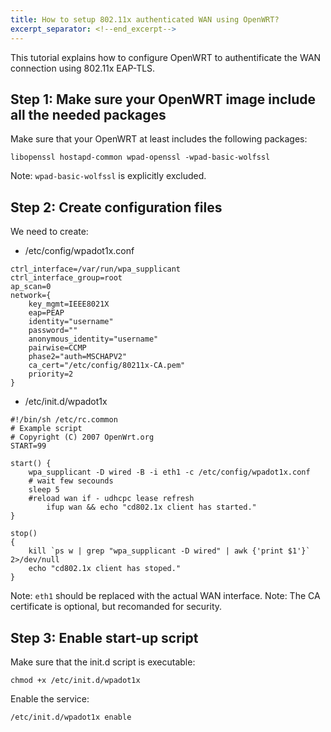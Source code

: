 ```yaml
---
title: How to setup 802.11x authenticated WAN using OpenWRT?
excerpt_separator: <!--end_excerpt-->
---
```


This tutorial explains how to configure OpenWRT to authentificate the WAN connection using 802.11x EAP-TLS.

<!--end_excerpt-->

## Step 1: Make sure your OpenWRT image include all the needed packages

Make sure that your OpenWRT at least includes the following packages:

```
libopenssl hostapd-common wpad-openssl -wpad-basic-wolfssl
```
Note: `wpad-basic-wolfssl` is explicitly excluded.

## Step 2: Create configuration files

We need to create:
- /etc/config/wpadot1x.conf

```
ctrl_interface=/var/run/wpa_supplicant
ctrl_interface_group=root
ap_scan=0
network={
	key_mgmt=IEEE8021X
	eap=PEAP
	identity="username"
	password=""
	anonymous_identity="username"
	pairwise=CCMP
	phase2="auth=MSCHAPV2"
	ca_cert="/etc/config/80211x-CA.pem"
	priority=2
}
```

- /etc/init.d/wpadot1x

```
#!/bin/sh /etc/rc.common
# Example script
# Copyright (C) 2007 OpenWrt.org
START=99

start() {
	wpa_supplicant -D wired -B -i eth1 -c /etc/config/wpadot1x.conf
	# wait few secounds
	sleep 5
	#reload wan if - udhcpc lease refresh
        ifup wan && echo "cd802.1x client has started."
}

stop()
{
    kill `ps w | grep "wpa_supplicant -D wired" | awk {'print $1'}` 2>/dev/null
    echo "cd802.1x client has stoped."
}
```

Note: `eth1` should be replaced with the actual WAN interface.
Note: The CA certificate is optional, but recomanded for security.

## Step 3: Enable start-up script

Make sure that the init.d script is executable:

```
chmod +x /etc/init.d/wpadot1x
```

Enable the service:

```
/etc/init.d/wpadot1x enable
```
